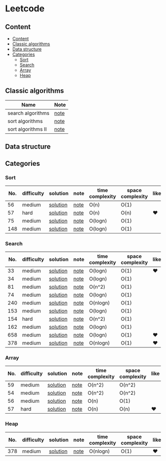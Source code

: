 # Leetcode

## Content
* [Content](#Content)
* [Classic algorithms](#Classic-algorithms)
* [Data structure](#Data-structure)
* [Categories](#Categories)
	* [Sort](#Sort)
	* [Search](#Search)
	* [Array](#Array)
	* [Heap](#Heap)
## Classic algorithms
Name|Note
------|-------|
search algorithms | [note](./classic-algorithms/Search-algorithms.md)
sort algorithms | [note](./classic-algorithms/Sort-algorithms.md)
sort algorithms II| [note](./classic-algorithms/Sort-algorithms-II.md)
## Data structure

## Categories
### Sort
No. | difficulty | solution |note|time complexity|space complexity|like
------| -------------|-------------|--------|---------------|----------|----------|
56|medium|[solution](./0056/56.py)|[note](./0056/56.md)|O(n)|O(1)|
57|hard |[solution](./0057/57.py)|[note](./0057/57.md)|O(n)|O(n)|&hearts;
75|medium|[solution](./0075/75.py)|[note](./0075/75.md)|O(logn)|O(1)|
148|medium|[solution](./0148/148.py)|[note](./0148/148.md)|O(logn)|O(1)
### Search
No. | difficulty | solution |note|time complexity|space complexity|like
------| -------------|-------------|--------|--------|--------|--------
33|medium|[solution](./0033/33.py)|[note](./0033/33.md)|O(logn)|O(1)|&hearts;
34|medium|[solution](./0034/34.py)|[note](./0034/34.md)|O(logn)|O(1)|
81|medium|[solution](./0081/81.py)|[note](./0081/81.md)|O(n^2)|O(1)|
74|medium|[solution](./0074/74.py)|[note](./0074/74.md)|O(logn)|O(1)|
240|medium|[solution](./0240/240.py)|[note](./0240/240.md)|O(nlogn)|O(1)|
153|medium|[solution](./0153/153.py)|[note](./0153/153.md)|O(logn)|O(1)|
154|hard|[solution](./0154/154.py)|[note](./0154/154.md)|O(n^2)|O(1)|
162|medium|[solution](./0162/162.py)|[note](./0162/162.md)|O(logn)|O(1)|
658|medium|[solution](./0658/658.py)|[note](./0658/658.md)|O(logn)|O(1)|&hearts;
378|medium|[solution](./0378/378.py)|[note](./0378/378.md)|O(nlogn)|O(1)|&hearts;
### Array
No. | difficulty | solution |note|time complexity|space complexity|like
------| -------------|-------------|--------|--------|--------|------------|
59|medium|[solution](./0059/59.py)|[note](./0059/59.md)|O(n^2)|O(n^2)
54|medium|[solution](./0054/54.py)|[note](./0054/54.md)|O(n^2)|O(n^2)
56|medium|[solution](./0056/56.py)|[note](./0056/56.md)|O(n)|O(1)|
57|hard |[solution](./0057/57.py)|[note](./0057/57.md)|O(n)|O(n)|&hearts;

### Heap
No. | difficulty | solution |note|time complexity|space complexity|like
------| -------------|-------------|--------|--------|--------|------------|
378|medium|[solution](./0378/378.py)|[note](./0378/378.md)|O(nlogn)|O(1)|&hearts;